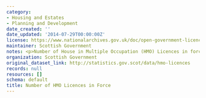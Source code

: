 ```yaml
---
category:
- Housing and Estates
- Planning and Development
date_created: ''
date_updated: '2014-07-29T00:00:00Z'
license: https://www.nationalarchives.gov.uk/doc/open-government-licence/version/3/
maintainer: Scottish Government
notes: <p>Number of House in Multiple Occupation (HMO) Licences in force at 31 March.</p>
organization: Scottish Government
original_dataset_link: http://statistics.gov.scot/data/hmo-licences
records: null
resources: []
schema: default
title: Number of HMO Licences in Force
---
```

